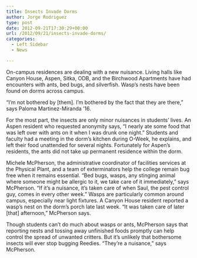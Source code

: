 ```yaml
---
title: Insects Invade Dorms
author: Jorge Rodriguez
type: post
date: 2012-09-21T17:30:29+00:00
url: /2012/09/21/insects-invade-dorms/
categories:
  - Left Sidebar
  - News

---
```

On-campus residences are dealing with a new nuisance. Living halls like Canyon House, Aspen, Sitka, ODB, and the Birchwood Apartments have had encounters with ants, bed bugs, and silverfish. Wasp&#8217;s nests have been found on dorms across campus.

“I’m not bothered by [them]. I’m bothered by the fact that they are there,” says Paloma Martinez-Miranda ’16.

For the most part, the insects are only minor nuisances in students’ lives. An Aspen resident who requested anonymity says, “I nearly ate some food that was left over with ants on it when I was drunk one night.” Students and faculty had a meeting in the dorm’s kitchen during O-Week, he explains, and left their food unattended for several nights. Fortunately for Aspen’s residents, the ants did not take up permanent residence within the dorm.

Michele McPherson, the administrative coordinator of facilities services at the Physical Plant, and a team of exterminators help the college remain bug free when it remains essential. “Bed bugs, wasps, any stinging animal where someone might be allergic to it, we take care of it immediately,” says McPherson. “If it’s a nuisance, it’s taken care of when Saul, the pest control guy, comes in every other week.” Wasps are particularly common around campus, especially near light fixtures. A Canyon House resident reported a wasp&#8217;s nest on the dorm’s porch late last week. “It was taken care of later [that] afternoon,” McPherson says.

Though students can’t do much about wasps or ants, McPherson says that reporting nests and tossing away unfinished foods promptly can help control the spread of unwanted critters. But it’s unlikely that bothersome insects will ever stop bugging Reedies. “They’re a nuisance,” says McPherson.